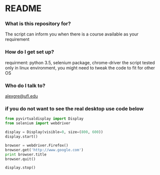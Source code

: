 # README #
### What is this repository for? ###
The script can inform you when there is a course available as your requirement

### How do I get set up? ###
requirment: python 3.5, selenium package, chrome-driver
the script tested only in linux environment, you might need to tweak the code to fit for other OS

### Who do I talk to? ###
alexgre@ufl.edu

### if you do not want to see the real desktop use code below ###
```python
from pyvirtualdisplay import Display
from selenium import webdriver

display = Display(visible=0, size=(800, 600))
display.start()

browser = webdriver.Firefox()
browser.get('http://www.google.com')
print browser.title
browser.quit()

display.stop()
```
